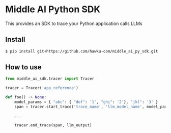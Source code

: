 # Middle AI Python SDK

This provides an SDK to trace your Python application calls LLMs

## Install

```bash
$ pip install git+https://github.com/hawku-com/middle_ai_py_sdk.git
```

## How to use

```python
from middle_ai_sdk.tracer import Tracer

tracer = Tracer('app_reference')

def foo() -> None:
    model_params = { "abc": { "def": '1', "ghi": '2'}, "jkl": '3' }
    span = tracer.start_trace('trace_name', 'llm_model_name', model_params, 'prompt', 'user_id', 'thread_id')

    ...

    tracer.end_trace(span, llm_output)
```
